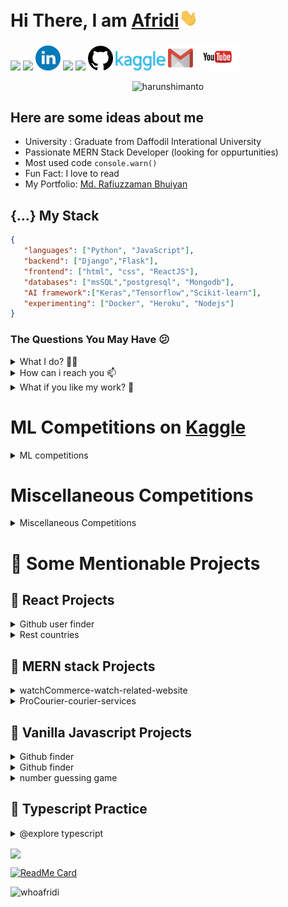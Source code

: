 

<!--
**whoafridi/whoafridi** is a ✨ _special_ ✨ repository because its `README.md` (this file) appears on your GitHub profile.

Here are some ideas to get you started:

- 🔭 I’m currently working on ...
- 🌱 I’m currently learning ...
- 👯 I’m looking to collaborate on ...
- 🤔 I’m looking for help with ...
- 💬 Ask me about ...
- 📫 How to reach me: ...
- 😄 Pronouns: ...
- ⚡ Fun fact: ...
-->
<h1>Hi There, I am <a href="http://whoafridi.github.io/">Afridi</a><img src="https://raw.githubusercontent.com/ABSphreak/ABSphreak/master/gifs/Hi.gif" width="30px"></h1>

<a href="https://sites.google.com/diu.edu.bd/whoafridi/home"><img src="https://user-images.githubusercontent.com/35966401/94904187-c1fedc00-04bc-11eb-83d8-a4d18d18607c.png" width="42"/></a>
<a href="https://www.facebook.com/whoafridi/"><img src="https://user-images.githubusercontent.com/35966401/94904279-e5c22200-04bc-11eb-98fe-19d3a9549ee1.png" width="40" /></a>
<a href="https://www.linkedin.com/in/whoafridi/"><img src="https://github.com/lucky630/lucky630/blob/master/images/linkedin.png" width="40" /></a>
<a href="https://twitter.com/whoafridi/"><img src="https://user-images.githubusercontent.com/35966401/94901431-71857f80-04b8-11eb-8ebd-2bf57638b796.png" width="40" /></a>
<a href="https://www.instagram.com/whoafridi/"><img src="https://user-images.githubusercontent.com/35966401/94904777-a9db8c80-04bd-11eb-9af1-266b8deae42c.png" width="50"/></a>
<a href="https://whoafridi.github.io/"><img src="https://github.com/lucky630/lucky630/blob/master/images/github-logo.png" width="40" /></a>
<a href="https://www.kaggle.com/whoafridi"><img src="https://github.com/lucky630/lucky630/blob/master/images/Kaggle_logo.png" width="80" /></a>
<a href="mailto:afridirk10@gmail.com"><img src="https://github.com/lucky630/lucky630/blob/master/images/gmail_logo.png" width="40" /></a>
<a href="https://www.youtube.com/channel/UCKGVmAFzY1-mLLA9zE5veHw/featured"><img src="https://github.com/lucky630/lucky630/blob/master/images/youtube_logo.png" width="70" /></a>

 <p align="center"> <img src="https://komarev.com/ghpvc/?username=whoafridi" alt="harunshimanto" /> </p>

## Here are some ideas about me

- University : Graduate from Daffodil Interational University
- Passionate MERN Stack Developer (looking for oppurtunities)
- Most used code `console.warn()`
- Fun Fact: I love to read
- My Portfolio: [Md. Rafiuzzaman Bhuiyan](https://rafi-dev.netlify.app/)

## {...} My Stack

```json
{
   "languages": ["Python", "JavaScript"],
   "backend": ["Django","Flask"],
   "frontend": ["html", "css", "ReactJS"],
   "databases": ["msSQL","postgresql", "Mongodb"],
   "AI framework":["Keras","Tensorflow","Scikit-learn"],
   "experimenting": ["Docker", "Heroku", "Nodejs"]
}
```

<h3>The Questions You May Have 😕</h3>

<details>
<summary>What I do? 👨‍💻</summary>
  <pre>
  # I'm a researcher from CI lab.
  # Currently working on Computer Vision. 
  # I'm a passionate individual who always thrive to work on end to end products.

  </pre>

</details>

<details>
  <summary>How can i reach you 📫</summary>
<ul>
  <li>You can 🔗 me on Linkedin.</li>
  <li>You can 📧 your Queries.</li>
  <li>You can Google 🔍 Rednivrug and find some other channel 😉</li>
 <li> [Find me on Google scholar](https://scholar.google.com/citations?user=vKbKsA8AAAAJ) </li>
</ul>
</details>

<details>
  <summary>What if you like my work? 🤩</summary>
<ul>
  <li>You can 👍 and 🔔 to my Youtube Channel.</li>
  <li>You can Star ⭐ the repositories you like.</li>
  <li>You can react ❤️ to my LinkedIn posts.</li>
</ul>
</details>


# ML Competitions on [Kaggle](https://www.kaggle.com/whoafridi)

<details>
<summary>ML competitions</summary>
- The following table contains all the code bases of the competitions that I participated on Kaggle. Most of the solution are done through kaggle kernel.

| No. |                                  Challenge Name                                  |                                                                                         GitHub Repo                                                                                            |      Type      |                       Position                        | LeaderBoard |
| :-: | :------------------------------------------------------------------------------: | :-----------------------------------------------------------------------------------------------------------------------------------------------------------------------------------------: | :------------: | :---------------------------------------------------: | :---------: |
|  1.  |         Cassava-Leaf-Disease-Classification        |        updated soon       |  Classification |  2212th out of 4000 teams (Top 57%)        | [Link](https://www.kaggle.com/c/cassava-leaf-disease-classification/leaderboard) |
|  2.  |    Natural Language Processing with Disaster Tweets        |        updated soon        | Classification |       Solo 42th out of 1107 teams (Top 4%)       | [Link](https://www.kaggle.com/c/nlp-getting-started/leaderboard) |
|  3.  |    Plant Pathology 2021 - FGVC8       |        updated soon        | Classification |       Solo 330th out of 626 teams (Top 53%)       | [Link](https://www.kaggle.com/c/plant-pathology-2021-fgvc8/leaderboard) |
</details>

# Miscellaneous Competitions

<details>
 <summary>Miscellaneous Competitions</summary>
| No. |  Challenge Name |   GitHub Repo   |      Type      |    Position   | LeaderBoard |
| :-: | :-------------: | :-------------: | :------------: | :-----------: | :---------: |
| 1.  | Dhaka-Ai-Traffic-Detection-Challenge | [Repo Link](https://github.com/whoafridi/Dhaka-Ai-Traffic-Detection-Challenge) | Object Dectection and Localization | 27th out of 149 teams (Top 18%) | Team name [DeepSight Ninjas](https://dhaka-ai.com/leaderboard)     |
</details>

# 🚀 Some Mentionable Projects

## 📢 React Projects

<details>
<summary>Github user finder</summary>
 
1. Code : https://github.com/whoafridi/Play-with-JavaScript/tree/master/github-react
2. Technology : ReactJS
</details>

<details>
<summary>Rest countries</summary>

1. Github Code: https://github.com/whoafridi/Play-with-JavaScript/tree/master/react_practice
2. Technology : ReactJS (currently api got paid so give a request error)
</details>

## 📢 MERN stack Projects

<details>
<summary>watchCommerce-watch-related-website</summary>
 
1. Code : https://github.com/whoafridi/watchCommerce-watch-related-website
2. Technology : ReactJS, nodejs(express js), mongodb, react-bootstrap
3. Live demo : https://e-commerce-fa971.web.app/
</details>

<details>
<summary>ProCourier-courier-services</summary>

1. Live Demo : https://pro-courier.web.app/
2. Github Code: https://github.com/whoafridi/ProCourier-courier-services
3. Technology : ReactJS, nodejs(express js), mongodb, react-bootstrap
</details>

## 📢 Vanilla Javascript Projects

<details>
<summary>Github finder</summary>
 
1. Code : https://github.com/whoafridi/Play-with-JavaScript/tree/master/github_finder
2. Technology : HTML, CSS, bootstrap, Javascript
3. Live demo : https://github-finder101.netlify.app/
</details>

<details>
<summary>Github finder</summary>
 
1. Code : https://github.com/whoafridi/Play-with-JavaScript/tree/master/Keep_app
2. Technology : HTML, CSS, Javascript
</details>

<details>
<summary>number guessing game</summary>

1. Github Code: https://github.com/whoafridi/Play-with-JavaScript/tree/master/number_guessing_game
2. Technology : HTML, CSS, bootstrap, Javascript
</details>

## 📢 Typescript Practice

<details>
<summary>@explore typescript</summary>
 
1. Code : https://github.com/whoafridi/Play-with-JavaScript/tree/master/explore_typescript
2. Technology : Typescript
</details>


<p align="left">
  <a href="https://github.com/whoafridi"> <img align="center" src="https://github-readme-stats.anuraghazra1.vercel.app/api/top-langs/?username=whoafridi&layout=compact&theme=radical" />
</a>
</p>


[![ReadMe Card](https://github-readme-stats.vercel.app/api/pin/?username=whoafridi&align=center&theme=radical&repo=Play-with-JavaScript&show_owner=true)](https://github.com/whoafridi/Play-with-JavaScript)


<p align="left"> <img src="https://github-readme-stats.vercel.app/api?username=whoafridi&theme=synthwave&show_icons=true" alt="whoafridi" /> </h1>
